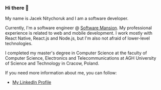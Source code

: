 ### Hi there 👋


My name is Jacek Nitychoruk and I am a software developer.

Currently, I'm a software engineer @ [Software Mansion](https://swmansion.com/). My professional experience is related to web and mobile development. I work mostly with React Native, React.js and Node.js, but I'm also not afraid of lower-level technologies. 

<!-- Right now, I'm part of [Comm](https://comm.app/) developer team. -->

I completed my master's degree in Computer Science at the faculty of Computer Science, Electronics and Telecommunications at AGH University of Science and Technology in Cracow, Poland.

If you need more information about me, you can follow: 

<!-- - [My Personal Website](https://nitychor.uk) -->
- [My LinkedIn Profile](https://www.linkedin.com/in/jacek-nitychoruk/)


<!--
**def-au1t/def-au1t** is a ✨ _special_ ✨ repository because its `README.md` (this file) appears on your GitHub profile.


Here are some ideas to get you started:

- 🔭 I’m currently working on ...
- 🌱 I’m currently learning ...
- 👯 I’m looking to collaborate on ...
- 🤔 I’m looking for help with ...
- 💬 Ask me about ...
- 📫 How to reach me: ...
- 😄 Pronouns: ...
- ⚡ Fun fact: ...
-->
